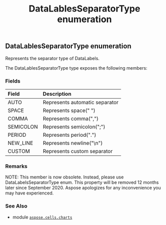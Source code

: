 ﻿---
title: DataLablesSeparatorType enumeration
second_title: Aspose.Cells for Python via .NET API References
description: 
type: docs
weight: 490
url: /aspose.cells.charts/datalablesseparatortype/
is_root: false
---

## DataLablesSeparatorType enumeration

Represents the separator type of DataLabels.



The DataLablesSeparatorType type exposes the following members:

### Fields
| Field | Description |
| :- | :- |
| AUTO | Represents automatic separator |
| SPACE | Represents space(" ") |
| COMMA | Represents comma(",") |
| SEMICOLON | Represents semicolon(";") |
| PERIOD | Represents period(".") |
| NEW_LINE | Represents newline("\n") |
| CUSTOM | Represents custom separator |



### Remarks 


NOTE: This member is now obsolete. Instead, 
please use DataLabelsSeparatorType enum.
This property will be removed 12 months later since September 2020. 
Aspose apologizes for any inconvenience you may have experienced.

### See Also
* module [`aspose.cells.charts`](..)
